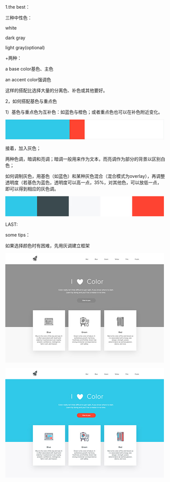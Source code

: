 1.the best：

三种中性色：

white

dark gray

light gray(optional)

+两种：

a base color基色、主色

an accent color强调色

这样的搭配比选择大量的分离色、补色或其他要好。

2，如何搭配基色与重点色

1）基色与重点色为互补色：如蓝色与橙色；或者重点色也可以在补色附近变化。

![image-20230503191222795](./imags/image-20230503191222795.png)

接着，加入灰色；

两种色调，暗调和亮调；暗调一般用来作为文本，而亮调作为部分的背景以区别白色；

如何调制灰色，用基色（如蓝色）和某种灰色混合（混合模式为overlay），再调整透明度（若基色为蓝色，透明度可以高一点，35%，对其他色，可以放低一点，即可以得到相应的灰色调。

![image-20230503191238564](./imags/image-20230503191238564.png)

LAST:

some tips：

如果选择颜色时有困难，先用灰调建立框架

![image-20230503191252638](./imags/image-20230503191252638.png)

![image-20230503191258589](./imags/image-20230503191258589.png)